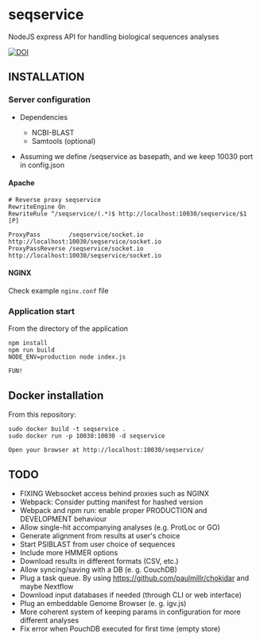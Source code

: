 # seqservice
NodeJS express API for handling biological sequences analyses

[![DOI](https://zenodo.org/badge/29487880.svg)](https://zenodo.org/badge/latestdoi/29487880)

## INSTALLATION

### Server configuration

* Dependencies
	* NCBI-BLAST
	* Samtools (optional)

* Assuming we define /seqservice as basepath, and we keep 10030 port in config.json

#### Apache

	# Reverse proxy seqservice
	RewriteEngine On
	RewriteRule ^/seqservice/(.*)$ http://localhost:10030/seqservice/$1 [P]
	
	ProxyPass        /seqservice/socket.io http://localhost:10030/seqservice/socket.io
	ProxyPassReverse /seqservice/socket.io http://localhost:10030/seqservice/socket.io


#### NGINX

Check example `nginx.conf` file


### Application start

From the directory of the application

	npm install
	npm run build
	NODE_ENV=production node index.js

	FUN!

## Docker installation

From this repository:

	sudo docker build -t seqservice .
	sudo docker run -p 10030:10030 -d seqservice
	
	Open your browser at http://localhost:10030/seqservice/


## TODO
* FIXING Websocket access behind proxies such as NGINX
* Webpack: Consider putting manifest for hashed version
* Webpack and npm run: enable proper PRODUCTION and DEVELOPMENT behaviour 
* Allow single-hit accompanying analyses (e.g. ProtLoc or GO)
* Generate alignment from results at user's choice
* Start PSIBLAST from user choice of sequences
* Include more HMMER options
* Download results in different formats (CSV, etc.)
* Allow syncing/saving with a DB (e. g. CouchDB)
* Plug a task queue. By using https://github.com/paulmillr/chokidar and maybe Nextflow
* Download input databases if needed (through CLI or web interface)
* Plug an embeddable Genome Browser (e. g. igv.js)
* More coherent system of keeping params in configuration for more different analyses
* Fix error when PouchDB executed for first time (empty store)

